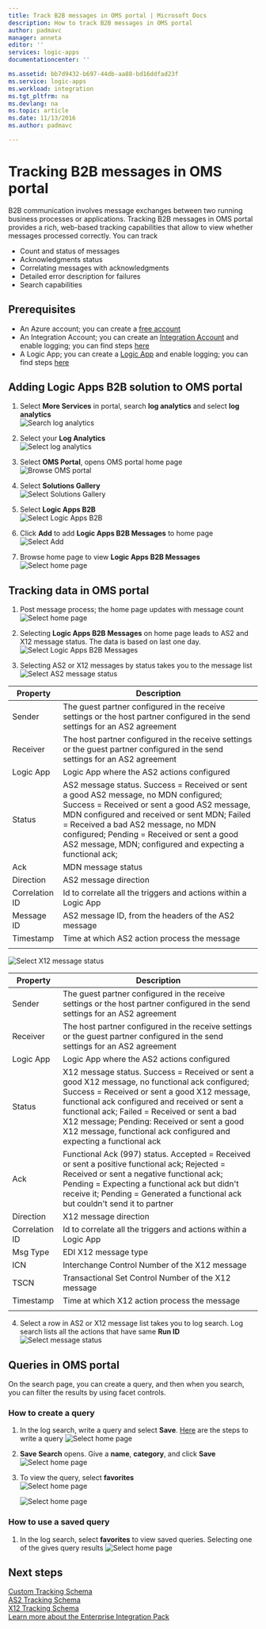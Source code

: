 ```yaml
---
title: Track B2B messages in OMS portal | Microsoft Docs
description: How to track B2B messages in OMS portal
author: padmavc
manager: anneta
editor: ''
services: logic-apps
documentationcenter: ''

ms.assetid: bb7d9432-b697-44db-aa88-bd16ddfad23f
ms.service: logic-apps
ms.workload: integration
ms.tgt_pltfrm: na
ms.devlang: na
ms.topic: article
ms.date: 11/13/2016
ms.author: padmavc

---
```

# Tracking B2B messages in OMS portal
B2B communication involves message exchanges between two running business processes or applications. Tracking B2B messages in OMS portal provides a rich, web-based tracking capabilities that allow to view whether messages processed correctly.  You can track

* Count and status of messages
* Acknowledgments status
* Correlating messages with acknowledgments
* Detailed error description for failures
* Search capabilities

## Prerequisites
* An Azure account; you can create a [free account](https://azure.microsoft.com/free)
* An Integration Account; you can create an [Integration Account](../logic-apps/logic-apps-enterprise-integration-create-integration-account.md) and enable logging; you can find steps [here](logic-apps-monitor-b2b-message.md)
* A Logic App; you can create a [Logic App](../logic-apps/logic-apps-create-a-logic-app.md) and enable logging; you can find steps [here](../logic-apps/logic-apps-monitor-your-logic-apps.md#azure-diagnostics-and-alerts)

## Adding Logic Apps B2B solution to OMS portal

1. Select **More Services** in portal, search **log analytics** and select **log analytics**   
![Search log analytics](media/logic-apps-track-b2b-messages-omsportal/browseloganalytics.png)  

2. Select your **Log Analytics**  
![Select log analytics](media/logic-apps-track-b2b-messages-omsportal/selectla.png)

3. Select **OMS Portal**, opens OMS portal home page   
![Browse OMS portal](media/logic-apps-track-b2b-messages-omsportal/omsportalpage.png)

4. Select **Solutions Gallery**    
![Select Solutions Gallery](media/logic-apps-track-b2b-messages-omsportal/omshomepage1.png)

5. Select **Logic Apps B2B**     
![Select Logic Apps B2B](media/logic-apps-track-b2b-messages-omsportal/omshomepage2.png)

6. Click **Add** to add **Logic Apps B2B Messages** to home page  
![Select Add](media/logic-apps-track-b2b-messages-omsportal/omshomepage3.png)

7. Browse home page to view **Logic Apps B2B Messages**   
![Select home page](media/logic-apps-track-b2b-messages-omsportal/omshomepage4.png)

## Tracking data in OMS portal

1. Post message process; the home page updates with message count   
![Select home page](media/logic-apps-track-b2b-messages-omsportal/omshomepage6.png)

2. Selecting **Logic Apps B2B Messages** on home page leads to AS2 and X12 message status.  The data is based on last one day.
![Select Logic Apps B2B Messages](media/logic-apps-track-b2b-messages-omsportal/omshomepage5.png)



3. Selecting AS2 or X12 messages by status takes you to the message list   
![Select AS2 message status](media/logic-apps-track-b2b-messages-omsportal/as2messagelist.png)

| Property | Description |
| --- | --- |
| Sender | The guest partner configured in the receive settings or the host partner configured in the send settings for an AS2 agreement |
| Receiver | The host partner configured in the receive settings or the guest partner configured in the send settings for an AS2 agreement |
| Logic App | Logic App where the AS2 actions configured |
| Status | AS2 message status. Success = Received or sent a good AS2 message, no MDN configured; Success = Received or sent a good AS2 message, MDN configured and received or sent MDN; Failed = Received a bad AS2 message, no MDN configured; Pending = Received or sent a good AS2 message, MDN; configured and expecting a functional ack; |
| Ack | MDN message status |
| Direction | AS2 message direction |
| Correlation ID | Id to correlate all the triggers and actions within a Logic App |
| Message ID |  AS2 message ID, from the headers of the AS2 message |
| Timestamp | Time at which AS2 action process the message |
|  |  |


![Select X12 message status](media/logic-apps-track-b2b-messages-omsportal/x12messagelist.png)

| Property | Description |
| --- | --- |
| Sender | The guest partner configured in the receive settings or the host partner configured in the send settings for an AS2 agreement |
| Receiver | The host partner configured in the receive settings or the guest partner configured in the send settings for an AS2 agreement |
| Logic App | Logic App where the AS2 actions configured |
| Status | X12 message status. Success = Received or sent a good X12 message, no functional ack configured; Success = Received or sent a good X12 message, functional ack configured and received or sent a functional ack; Failed = Received or sent a bad X12 message; Pending: Received or sent a good X12 message, functional ack configured and expecting a functional ack |
| Ack | Functional Ack (997) status.  Accepted = Received or sent a positive functional ack; Rejected = Received or sent a negative functional ack; Pending = Expecting a functional ack but didn't receive it; Pending = Generated a functional ack but couldn't send it to partner |
| Direction | X12 message direction |
| Correlation ID | Id to correlate all the triggers and actions within a Logic App |
| Msg Type |  EDI X12 message type |
| ICN | Interchange Control Number of the X12 message |
| TSCN | Transactional Set Control Number of the X12 message |
| Timestamp | Time at which X12 action process the message |
| | |

4. Select a row in AS2 or X12 message list takes you to log search.  Log search lists all the actions that have same **Run ID**
![Select message status](media/logic-apps-track-b2b-messages-omsportal/logsearch.png)

## Queries in OMS portal

On the search page, you can create a query, and then when you search, you can filter the results by using facet controls.

### How to create a query

1. In the log search, write a query and select **Save**.  [Here](logic-apps-track-b2b-messages-omsportal-query-filter-control-number.md) are the steps to write a query 
![Select home page](media/logic-apps-track-b2b-messages-omsportal/logsearchaddquery.png)

2. **Save Search** opens.  Give a **name**, **category**, and click **Save**   
![Select home page](media/logic-apps-track-b2b-messages-omsportal/logsearchaddquery1.png)

3. To view the query, select **favorites**    
![Select home page](media/logic-apps-track-b2b-messages-omsportal/logsearchaddquery3.png)

    ![Select home page](media/logic-apps-track-b2b-messages-omsportal/logsearchaddquery4.png)

### How to use a saved query

1. In the log search, select **favorites** to view saved queries.  Selecting one of the gives query results
![Select home page](media/logic-apps-track-b2b-messages-omsportal/logsearchaddquery5.png)


## Next steps
[Custom Tracking Schema](logic-apps-track-integration-account-custom-tracking-schema.md "Learn about Custom Tracking Schema")   
[AS2 Tracking Schema](logic-apps-track-integration-account-as2-tracking-schemas.md "Learn about AS2 Tracking Schema")    
[X12 Tracking Schema](logic-apps-track-integration-account-x12-tracking-schema.md "Learn about X12 Tracking Schema")  
[Learn more about the Enterprise Integration Pack](../logic-apps/logic-apps-enterprise-integration-overview.md "Learn about Enterprise Integration Pack") 